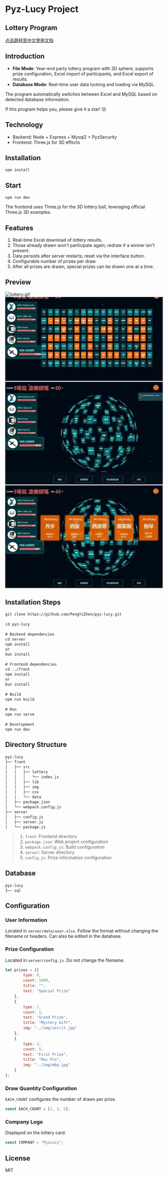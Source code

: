 # Pyz-Lucy Project
## Lottery Program

[点击跳转至中文使用文档](https://github.com/PengYiZhen/pyz-lucy/master/README-ZH_CN.MD)

## Introduction

* **File Mode**: Year-end party lottery program with 3D sphere, supports prize configuration, Excel import of participants, and Excel export of results.
* **Database Mode**: Real-time user data locking and loading via MySQL.

The program automatically switches between Excel and MySQL based on detected database information.

If this program helps you, please give it a star! 😊

## Technology

- Backend: Node + Express + Mysql2 + PyzSecurity
- Frontend: Three.js for 3D effects

## Installation

```shell
npm install
```

## Start

```shell
npm run dev
```

The frontend uses Three.js for the 3D lottery ball, leveraging official Three.js 3D examples.

## Features

1. Real-time Excel download of lottery results.
2. Those already drawn won't participate again; redraw if a winner isn't present.
3. Data persists after server restarts; reset via the interface button.
4. Configurable number of prizes per draw.
5. After all prizes are drawn, special prizes can be drawn one at a time.

## Preview

![lottery.gif](https://raw.githubusercontent.com/moshang-xc/blog/master/share/lottery.gif)
![index.jpg](https://raw.githubusercontent.com/moshang-xc/blog/master/share/index.jpg)
![start.jpg](https://raw.githubusercontent.com/moshang-xc/blog/master/share/start.jpg)
![end.jpg](https://raw.githubusercontent.com/moshang-xc/blog/master/share/end.jpg)

## Installation Steps

```
git clone https://github.com/PengYiZhen/pyz-lucy.git

cd pyz-lucy

# Backend dependencies
cd server
npm install
or
bun install

# Frontend dependencies
cd ../front
npm install
or
bun install

# Build
npm run build

# Run
npm run serve

# Development
npm run dev
```

## Directory Structure

```
pyz-lucy
├── front
│   ├── src
│   │   ├── lottery
│   │   │   └── index.js
│   │   ├── lib
│   │   ├── img
│   │   ├── css
│   │   └── data
│   ├── package.json
│   └── webpack.config.js
├── server
│   ├── config.js
│   ├── server.js
│   └── package.js
```

> 1. `front`: Frontend directory
> 2. `package.json`: Web project configuration
> 3. `webpack.config.js`: Build configuration
> 4. `server`: Server directory
> 5. `config.js`: Prize information configuration

## Database

```
pyz-lucy
├── sql
```

## Configuration

### User Information

Located in `server/data/user.xlsx`. Follow the format without changing the filename or headers. Can also be edited in the database.

### Prize Configuration

Located in `server/config.js`. Do not change the filename.

```js
let prizes = [{
        type: 0,
        count: 1000,
        title: "",
        text: "Special Prize"
    },
    {
        type: 1,
        count: 2,
        text: "Grand Prize",
        title: "Mystery Gift",
        img: "../img/secrit.jpg"
    },
    {
        type: 2,
        count: 5,
        text: "First Prize",
        title: "Mac Pro",
        img: "../img/mbp.jpg"
    }
];
```

### Draw Quantity Configuration

`EACH_COUNT` configures the number of draws per prize.

```js
const EACH_COUNT = [1, 1, 5];
```

### Company Logo

Displayed on the lottery card.

```js
const COMPANY = "PyzLucy";
```

## License

MIT
